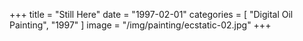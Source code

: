 +++
title = "Still Here"
date = "1997-02-01"
categories = [ "Digital Oil Painting", "1997" ]
image = "/img/painting/ecstatic-02.jpg"
+++

